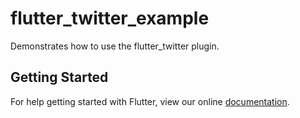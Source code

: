 # flutter_twitter_example

Demonstrates how to use the flutter_twitter plugin.

## Getting Started

For help getting started with Flutter, view our online
[documentation](http://flutter.io/).
